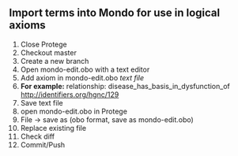 ## Import terms into Mondo for use in logical axioms

1. Close Protege
1. Checkout master
1. Create a new branch
1. Open mondo-edit.obo with a text editor
1. Add axiom in mondo-edit.obo *text file*
1. **For example:**  relationship: disease_has_basis_in_dysfunction_of http://identifiers.org/hgnc/129
1. Save text file
1. open mondo-edit.obo in Protege
1. File -> save as (obo format, save as mondo-edit.obo)
1. Replace existing file 
1. Check diff
1. Commit/Push
